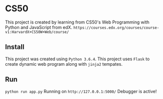 # CS50
This project is created by learning from CS50's Web Programming with Python and JavaScript from edX.
`https://courses.edx.org/courses/course-v1:HarvardX+CS50W+Web/course/`

## Install
This project was created using `Python 3.6.4`. This project uses `Flask` to create dynamic web program along with `jinja2` tempates.

## Run
`python run app.py`
 Running on `http://127.0.0.1:5000/`
 Debugger is active!

